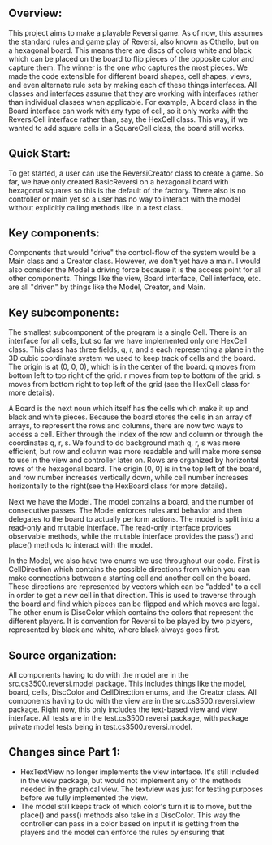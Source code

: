 ## Overview: 
This project aims to make a playable Reversi game. As of now, this assumes the
standard rules and game play of Reversi, also known as Othello, but on a hexagonal board.
This means there are discs of colors white and black which can be placed on the board to
flip pieces of the opposite color and capture them. The winner is the one who captures the most
pieces. We made the code extensible for different board shapes, cell shapes, views, and even
alternate rule sets by making each of these things interfaces. All classes and interfaces assume
that they are working with interfaces rather than individual classes when applicable. For example,
A board class in the Board interface can work with any type of cell, so it only works with the
ReversiCell interface rather than, say, the HexCell class. This way, if we wanted to add square
cells in a SquareCell class, the board still works.

## Quick Start: 
To get started, a user can use the ReversiCreator class to create a game. So far, we
have only created BasicReversi on a hexagonal board with hexagonal squares so this is the default
of the factory. There also is no controller or main yet so a user has no way to interact with the 
model without explicitly calling methods like in a test class.

## Key components:
Components that would "drive" the control-flow of the system would be a Main class and a Creator
class. However, we don't yet have a main. I would also consider the Model a driving force because
it is the access point for all other components. Things like the view, Board interface, Cell
interface, etc. are all "driven" by things like the Model, Creator, and Main.

## Key subcomponents:
The smallest subcomponent of the program is a single Cell. There is an interface for all cells, but
so far we have implemented only one HexCell class. This class has three fields, q, r, and s each 
representing a plane in the 3D cubic coordinate system we used to keep track of cells and the board.
The origin is at (0, 0, 0), which is in the center of the board. q moves from bottom left
to top right of the grid. r moves from top to bottom of the grid. s moves from bottom right to 
top left of the grid (see the HexCell class for more details).

A Board is the next noun which itself has the cells which make it up and black and white pieces. 
Because the board stores the cells in an array of arrays, to represent the rows and columns, there
are now two ways to access a cell. Either through the index of the row and column or through 
the coordinates q, r, s. We found to do background math q, r, s was more efficient, but row
and column was more readable and will make more sense to use in the view and controller later on.
Rows are organized by horizontal rows of the hexagonal board. The origin (0, 0) is in the top left
of the board, and row number increases vertically down, while cell number increases horizontally 
to the right(see the HexBoard class for more details).

Next we have the Model. The model contains a board, and the number of consecutive
passes. The Model enforces rules and behavior and then delegates to the board to actually perform
actions. The model is split into a read-only and mutable interface. The read-only interface 
provides observable methods, while the mutable interface provides the pass() and place() methods
to interact with the model. 

In the Model, we also have two enums we use throughout our code. First is CellDirection which 
contains the possible directions from which you can make connections between a starting cell and 
another cell on the board. These directions are represented by vectors which can be "added" to a 
cell in order to get a new cell in that direction. This is used to traverse through the board and
find which pieces can be flipped and which moves are legal. The other enum is DiscColor which 
contains the colors that represent the different players. It is convention for Reversi to be played
by two players, represented by black and white, where black always goes first.

## Source organization:
All components having to do with the model are in the src.cs3500.reversi.model package. This 
includes things like the model, board, cells, DiscColor and CellDirection enums, and the Creator
class. All components having to do with the view are in the src.cs3500.reversi.view package. Right 
now, this only includes the text-based view and view interface. All tests are in the 
test.cs3500.reversi package, with package private model tests being in test.cs3500.reversi.model.

## Changes since Part 1:
- HexTextView no longer implements the view interface. It's still included in the view package, but 
would not implement any of the methods needed in the graphical view. The textview was just for 
testing purposes before we fully implemented the view. 
- The model still keeps track of which color's turn it is to move, but the place() and pass() 
methods also take in a DiscColor. This way the controller can pass in a color based on input it
is getting from the players and the model can enforce the rules by ensuring that 